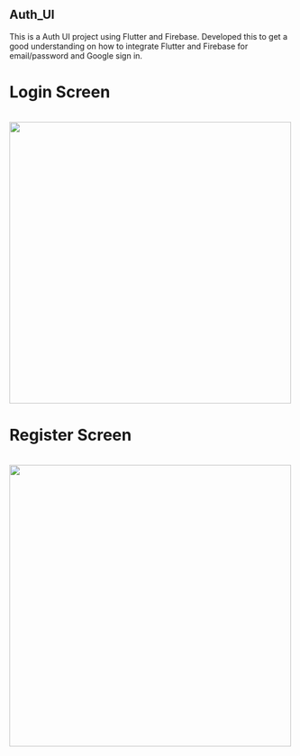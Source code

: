 ## Auth_UI

This is a Auth UI project using Flutter and Firebase. Developed this to get a good understanding on how to integrate Flutter and Firebase for email/password and Google sign in.

# Login Screen
<br><img src="https://github.com/Sai-Gruheeth-N/flutter-auth-ui/assets/83129176/3421d1a3-2a09-4f5b-83e8-53ffb8186f88" height="500">

# Register Screen
<br><img src="https://github.com/Sai-Gruheeth-N/flutter-auth-ui/assets/83129176/50936d08-66fa-4985-a842-da9620823fcb" height="500">
